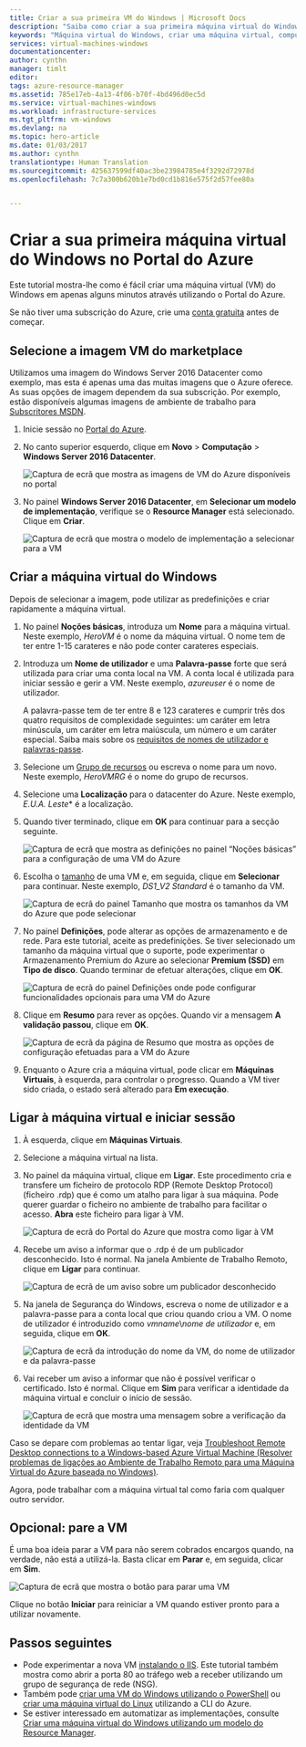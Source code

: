 ```yaml
---
title: Criar a sua primeira VM do Windows | Microsoft Docs
description: "Saiba como criar a sua primeira máquina virtual do Windows utilizando o Portal do Azure."
keywords: "Máquina virtual do Windows, criar uma máquina virtual, computador virtual, configurar uma máquina virtual"
services: virtual-machines-windows
documentationcenter: 
author: cynthn
manager: timlt
editor: 
tags: azure-resource-manager
ms.assetid: 785e17eb-4a13-4f06-b70f-4bd496d0ec5d
ms.service: virtual-machines-windows
ms.workload: infrastructure-services
ms.tgt_pltfrm: vm-windows
ms.devlang: na
ms.topic: hero-article
ms.date: 01/03/2017
ms.author: cynthn
translationtype: Human Translation
ms.sourcegitcommit: 425637599df40ac3be23984785e4f3292d72978d
ms.openlocfilehash: 7c7a300b620b1e7bd0cd1b816e575f2d57fee80a


---
```

# <a name="create-your-first-windows-virtual-machine-in-the-azure-portal"></a>Criar a sua primeira máquina virtual do Windows no Portal do Azure
Este tutorial mostra-lhe como é fácil criar uma máquina virtual (VM) do Windows em apenas alguns minutos através utilizando o Portal do Azure.  

Se não tiver uma subscrição do Azure, crie uma [conta gratuita](https://azure.microsoft.com/free/) antes de começar.

## <a name="choose-the-vm-image-from-the-marketplace"></a>Selecione a imagem VM do marketplace
Utilizamos uma imagem do Windows Server 2016 Datacenter como exemplo, mas esta é apenas uma das muitas imagens que o Azure oferece. As suas opções de imagem dependem da sua subscrição. Por exemplo, estão disponíveis algumas imagens de ambiente de trabalho para [Subscritores MSDN](https://azure.microsoft.com/pricing/member-offers/msdn-benefits-details/?WT.mc_id=A261C142F).

1. Inicie sessão no [Portal do Azure](https://portal.azure.com).
2. No canto superior esquerdo, clique em **Novo** > **Computação** > **Windows Server 2016 Datacenter**.
   
    ![Captura de ecrã que mostra as imagens de VM do Azure disponíveis no portal](./media/virtual-machines-windows-hero-tutorial/marketplace-new.png)
3. No painel **Windows Server 2016 Datacenter**, em **Selecionar um modelo de implementação**, verifique se o **Resource Manager** está selecionado. Clique em **Criar**.
   
    ![Captura de ecrã que mostra o modelo de implementação a selecionar para a VM](./media/virtual-machines-windows-hero-tutorial/deployment-model.png)

## <a name="create-the-windows-virtual-machine"></a>Criar a máquina virtual do Windows
Depois de selecionar a imagem, pode utilizar as predefinições e criar rapidamente a máquina virtual.

1. No painel **Noções básicas**, introduza um **Nome** para a máquina virtual. Neste exemplo, *HeroVM* é o nome da máquina virtual. O nome tem de ter entre 1-15 carateres e não pode conter carateres especiais.
2. Introduza um **Nome de utilizador** e uma **Palavra-passe** forte que será utilizada para criar uma conta local na VM. A conta local é utilizada para iniciar sessão e gerir a VM. Neste exemplo, *azureuser* é o nome de utilizador.
   
    A palavra-passe tem de ter entre 8 e 123 carateres e cumprir três dos quatro requisitos de complexidade seguintes: um caráter em letra minúscula, um caráter em letra maiúscula, um número e um caráter especial. Saiba mais sobre os [requisitos de nomes de utilizador e palavras-passe](virtual-machines-windows-faq.md#what-are-the-username-requirements-when-creating-a-vm).

3. Selecione um [Grupo de recursos](../azure-resource-manager/resource-group-overview.md#resource-groups) ou escreva o nome para um novo. Neste exemplo, *HeroVMRG* é o nome do grupo de recursos.

4. Selecione uma **Localização** para o datacenter do Azure. Neste exemplo, *E.U.A. Leste** é a localização. 

4. Quando tiver terminado, clique em **OK** para continuar para a secção seguinte. 
   
    ![Captura de ecrã que mostra as definições no painel “Noções básicas” para a configuração de uma VM do Azure](./media/virtual-machines-windows-hero-tutorial/basics-blade.png)
5. Escolha o [tamanho](virtual-machines-windows-sizes.md?toc=%2fazure%2fvirtual-machines%2fwindows%2ftoc.json) de uma VM e, em seguida, clique em **Selecionar** para continuar. Neste exemplo, *DS1_V2 Standard* é o tamanho da VM.
   
    ![Captura de ecrã do painel Tamanho que mostra os tamanhos da VM do Azure que pode selecionar](./media/virtual-machines-windows-hero-tutorial/size-blade.png)
6. No painel **Definições**, pode alterar as opções de armazenamento e de rede. Para este tutorial, aceite as predefinições. Se tiver selecionado um tamanho da máquina virtual que o suporte, pode experimentar o Armazenamento Premium do Azure ao selecionar **Premium (SSD)** em **Tipo de disco**. Quando terminar de efetuar alterações, clique em **OK**.
   
    ![Captura de ecrã do painel Definições onde pode configurar funcionalidades opcionais para uma VM do Azure](./media/virtual-machines-windows-hero-tutorial/settings-blade.png)
7. Clique em **Resumo** para rever as opções. Quando vir a mensagem **A validação passou**, clique em **OK**.
   
    ![Captura de ecrã da página de Resumo que mostra as opções de configuração efetuadas para a VM do Azure](./media/virtual-machines-windows-hero-tutorial/summary-blade.png)
8. Enquanto o Azure cria a máquina virtual, pode clicar em **Máquinas Virtuais**, à esquerda, para controlar o progresso. Quando a VM tiver sido criada, o estado será alterado para **Em execução**.

## <a name="connect-to-the-virtual-machine-and-sign-on"></a>Ligar à máquina virtual e iniciar sessão
1. À esquerda, clique em **Máquinas Virtuais**.
2. Selecione a máquina virtual na lista.
3. No painel da máquina virtual, clique em **Ligar**. Este procedimento cria e transfere um ficheiro de protocolo RDP (Remote Desktop Protocol) (ficheiro .rdp) que é como um atalho para ligar à sua máquina. Pode querer guardar o ficheiro no ambiente de trabalho para facilitar o acesso. **Abra** este ficheiro para ligar à VM.
   
    ![Captura de ecrã do Portal do Azure que mostra como ligar à VM](./media/virtual-machines-windows-hero-tutorial/connect.png)
4. Recebe um aviso a informar que o .rdp é de um publicador desconhecido. Isto é normal. Na janela Ambiente de Trabalho Remoto, clique em **Ligar** para continuar.
   
    ![Captura de ecrã de um aviso sobre um publicador desconhecido](./media/virtual-machines-windows-hero-tutorial/rdp-warn.png)
5. Na janela de Segurança do Windows, escreva o nome de utilizador e a palavra-passe para a conta local que criou quando criou a VM. O nome de utilizador é introduzido como *vmname*&#92;*nome de utilizador* e, em seguida, clique em **OK**.
   
    ![Captura de ecrã da introdução do nome da VM, do nome de utilizador e da palavra-passe](./media/virtual-machines-windows-hero-tutorial/credentials.png)
6. Vai receber um aviso a informar que não é possível verificar o certificado. Isto é normal. Clique em **Sim** para verificar a identidade da máquina virtual e concluir o início de sessão.
   
   ![Captura de ecrã que mostra uma mensagem sobre a verificação da identidade da VM](./media/virtual-machines-windows-hero-tutorial/cert-warning.png)

Caso se depare com problemas ao tentar ligar, veja [Troubleshoot Remote Desktop connections to a Windows-based Azure Virtual Machine (Resolver problemas de ligações ao Ambiente de Trabalho Remoto para uma Máquina Virtual do Azure baseada no Windows)](virtual-machines-windows-troubleshoot-rdp-connection.md?toc=%2fazure%2fvirtual-machines%2fwindows%2ftoc.json).

Agora, pode trabalhar com a máquina virtual tal como faria com qualquer outro servidor.

## <a name="optional-stop-the-vm"></a>Opcional: pare a VM
É uma boa ideia parar a VM para não serem cobrados encargos quando, na verdade, não está a utilizá-la. Basta clicar em **Parar** e, em seguida, clicar em **Sim**.

![Captura de ecrã que mostra o botão para parar uma VM](./media/virtual-machines-windows-hero-tutorial/stop-vm.png)

Clique no botão **Iniciar** para reiniciar a VM quando estiver pronto para a utilizar novamente.

## <a name="next-steps"></a>Passos seguintes
* Pode experimentar a nova VM [instalando o IIS](virtual-machines-windows-hero-role.md?toc=%2fazure%2fvirtual-machines%2fwindows%2ftoc.json). Este tutorial também mostra como abrir a porta 80 ao tráfego web a receber utilizando um grupo de segurança de rede (NSG). 
* Também pode [criar uma VM do Windows utilizando o PowerShell](virtual-machines-windows-ps-create.md?toc=%2fazure%2fvirtual-machines%2fwindows%2ftoc.json) ou [criar uma máquina virtual do Linux](virtual-machines-linux-quick-create-cli.md?toc=%2fazure%2fvirtual-machines%2flinux%2ftoc.json) utilizando a CLI do Azure.
* Se estiver interessado em automatizar as implementações, consulte [Criar uma máquina virtual do Windows utilizando um modelo do Resource Manager](virtual-machines-windows-ps-template.md?toc=%2fazure%2fvirtual-machines%2fwindows%2ftoc.json).




<!--HONumber=Feb17_HO3-->


